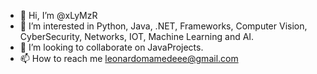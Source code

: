 - 👋 Hi, I’m @xLyMzR
- 👀 I’m interested in Python, Java, .NET, Frameworks, Computer Vision, CyberSecurity, Networks, IOT, Machine Learning and AI.
- 💞️ I’m looking to collaborate on JavaProjects.
- 📫 How to reach me leonardomamedeee@gmail.com
